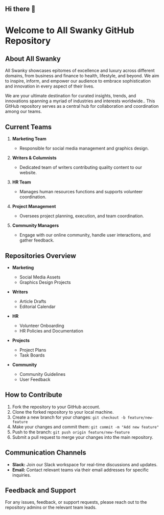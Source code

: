 ## Hi there 👋

# Welcome to All Swanky GitHub Repository

## About All Swanky
All Swanky showcases epitomes of excellence and luxury across different domains, from business and finance to health, lifestyle, and beyond. We aim to inspire, inform, and empower our audience to embrace sophistication and innovation in every aspect of their lives.

We are your ultimate destination for curated insights, trends, and innovations spanning a myriad of industries and interests worldwide.. This GitHub repository serves as a central hub for collaboration and coordination among our teams.

## Current Teams
1. **Marketing Team**
   - Responsible for social media management and graphics design.

2. **Writers & Columnists**
   - Dedicated team of writers contributing quality content to our website.

3. **HR Team**
   - Manages human resources functions and supports volunteer coordination.

4. **Project Management**
   - Oversees project planning, execution, and team coordination.

5. **Community Managers**
   - Engage with our online community, handle user interactions, and gather feedback.

## Repositories Overview
- **Marketing**
  - Social Media Assets
  - Graphics Design Projects

- **Writers**
  - Article Drafts
  - Editorial Calendar

- **HR**
  - Volunteer Onboarding
  - HR Policies and Documentation

- **Projects**
  - Project Plans
  - Task Boards

- **Community**
  - Community Guidelines
  - User Feedback

## How to Contribute
1. Fork the repository to your GitHub account.
2. Clone the forked repository to your local machine.
3. Create a new branch for your changes: `git checkout -b feature/new-feature`
4. Make your changes and commit them: `git commit -m "Add new feature"`
5. Push to the branch: `git push origin feature/new-feature`
6. Submit a pull request to merge your changes into the main repository.

## Communication Channels
- **Slack:** Join our Slack workspace for real-time discussions and updates.
- **Email:** Contact relevant teams via their email addresses for specific inquiries.

## Feedback and Support
For any issues, feedback, or support requests, please reach out to the repository admins or the relevant team leads.
